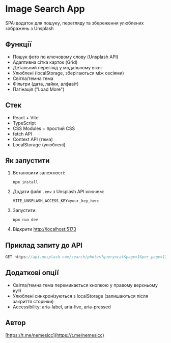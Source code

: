 # Image Search App

SPA-додаток для пошуку, перегляду та збереження улюблених зображень з Unsplash

## Функції

- Пошук фото по ключовому слову (Unsplash API)
- Адаптивна сітка карток (Grid)
- Детальний перегляд у модальному вікні
- Улюблені (localStorage, зберігаються між сесіями)
- Світла/темна тема
- Фільтри (дата, лайки, алфавіт)
- Пагінація ("Load More")

## Стек

- React + Vite
- TypeScript
- CSS Modules + простий CSS
- fetch API
- Context API (тема)
- LocalStorage (улюблені)

## Як запустити

1. Встановити залежності:
   ```
   npm install
   ```
2. Додати файл `.env` з Unsplash API ключем:
   ```
   VITE_UNSPLASH_ACCESS_KEY=your_key_here
   ```
3. Запустити:
   ```
   npm run dev
   ```
4. Відкрити [http://localhost:5173](http://localhost:5173)

## Приклад запиту до API

```js
GET https://api.unsplash.com/search/photos?query=cat&page=1&per_page=12&client_id=YOUR_KEY
```

## Додаткові опції

- Світла/темна тема перемикається кнопкою у правому верхньому куті
- Улюблені синхронізуються з localStorage (залишаються після закриття сторінки)
- Accessibility: aria-label, aria-live, aria-pressed

## Автор

[https://t.me/nemesicc](https://t.me/nemesicc)
